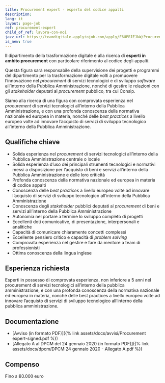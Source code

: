 ```yaml
---
title: Procurement expert - esperto del codice appalti
description:
lang: it
layout: page-job
ref: procurement-expert
child_of_ref: lavora-con-noi
jazz_url: https://teamdigitale.applytojob.com/apply/F6UPRIEJkW/Procurement-Expert-Esperto-Del-Codice-Appalti.html
is_new: true
---
```


Il dipartimento della trasformazione digitale è alla ricerca di
**esperti in ambito procurement** con particolare riferimento al codice
degli appalti.

Questa figura sarà responsabile della supervisione dei progetti e
programmi del dipartimento per la trasformazione digitale volti a
promuovere l’innovazione nel *procurement* di servizi tecnologici e di
sviluppo *software* all’interno della Pubblica Amministrazione, nonché
di gestire le relazioni con gli *stakeholder* deputati al *procurement*
pubblico, tra cui Consip.

Siamo alla ricerca di una figura con comprovata esperienza nel
*procurement* di servizi tecnologici all’interno della Pubblica
Amministrazione, e con una profonda conoscenza della normativa nazionale
ed europea in materia, nonché delle *best practices* a livello europeo
volte ad innovare l’acquisto di servizi di sviluppo tecnologico
all’interno della Pubblica Amministrazione.

## Qualifiche chiave

-   Solida esperienza nel *procurement* di servizi tecnologici
    all’interno della Pubblica Amministrazione centrale o locale
-   Solida esperienza d’uso dei principali strumenti tecnologici e
    normativi messi a disposizione per l’acquisto di beni e servizi
    all’interno della Pubblica Amministrazione e delle loro criticità
-   Profonda conoscenza della normativa nazionale ed europea in materia
    di codice appalti
-   Conoscenza delle *best practices* a livello europeo volte ad
    innovare l’acquisto di servizi di sviluppo tecnologico all’interno
    della Pubblica Amministrazione
-   Conoscenza degli *stakeholder* pubblici deputati al *procurement* di
    beni e servizi all’interno della Pubblica Amministrazione
-   Autonomia nel portare a termine lo sviluppo completo di progetti
-   Eccellenti doti comunicative, di presentazione, interpersonali e
    analitiche
-   Capacità di comunicare chiaramente concetti complessi
-   Eccellente pensiero critico e capacità di *problem solving*
-   Comprovata esperienza nel gestire e fare da mentore a team di
    professionisti
-   Ottima conoscenza della lingua inglese

## Esperienza richiesta

Esperti in possesso di comprovata esperienza, non inferiore a 5 anni nel procurement di
servizi tecnologici all’interno della pubblica amministrazione, e con una profonda conoscenza
della normativa nazionale ed europea in materia, nonché delle best practices a livello europeo
volte ad innovare l’acquisto di servizi di sviluppo tecnologico all’interno della pubblica
amministrazione.

## Documentazione

- [Avviso (in formato PDF)]({% link assets/docs/avvisi/Procurement expert-signed.pdf %})
- [Allegato A al DPCM del 24 gennaio 2020 (in formato PDF)]({% link assets/docs/dpcm/DPCM 24 gennaio 2020 - Allegato A.pdf %})

## Compenso

Fino a 80.000 euro
